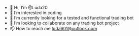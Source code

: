 - 👋 Hi, I’m @Luda20
- 👀 I’m interested in coding
- 🌱 I’m currently looking for a tested and functional trading bot
- 💞️ I’m looking to collaborate on any trading bot project
- 📫 How to reach me luda601@outlook.com

<!---
Luda20/Luda20 is a ✨ special ✨ repository because its `README.md` (this file) appears on your GitHub profile.
You can click the Preview link to take a look at your changes.
--->
